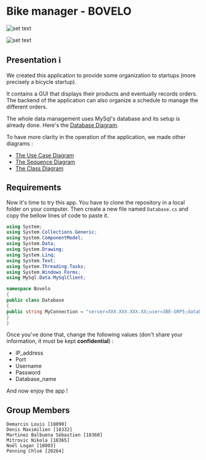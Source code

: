 # Bike manager - BOVELO

![set text](https://i.imgur.com/Vq0UU1Q.png)

![set text](https://www.travis-ci.com/Seb1903/bovelo_manager.svg?branch=repo_organization)

## Presentation :information_source:

We created this application to provide some organization to startups (more precisely a bicycle startup).  

It contains a GUI that displays their products and eventually records orders. The backend of the application can also organize a schedule to manage the different orders.  

The whole data management uses MySql's database and its setup is already done. Here's the [Database Diagram](https://github.com/smarbal/bovelo_manager/issues/8#issuecomment-817109381).  

To have more clarity in the operation of the application, we made other diagrams :

- [The Use Case Diagram](https://app.lucidchart.com/documents/image/a46ee63b-3627-4046-a257-9277f3b090aa/0/1000/1)  
- [The Sequence Diagram](https://app.lucidchart.com/documents/image/570fe02b-57dd-400f-bd7d-0c7af648c352/0/1000/1)  
- [The Class Diagram](https://lucid.app/documents/view/c6953fb9-22ae-4676-a6b1-a276b2a08189)  

## Requirements

Now it's time to try this app. You have to clone the repository in a local folder on your computer. Then create a new file named `Database.cs` and copy the bellow lines of code to paste it.

```C#
using System;
using System.Collections.Generic;
using System.ComponentModel;
using System.Data;
using System.Drawing;
using System.Linq;
using System.Text;
using System.Threading.Tasks;
using System.Windows.Forms;
using MySql.Data.MySqlClient;

namespace Bovelo
{
public class Database
{
public string MyConnection = "server=XXX.XXX.XXX.XX;user=3BE-GRP5;database=bovelo;port=XXXXX;password=************";
}
}
```

Once you've done that, change the following values (don't share your information, it must be kept **confidential**) :

- IP_address
- Port
- Username
- Password
- Database_name

And now enjoy the app !

## Group Members

```text
Demarcin Louis [18090]
Denis Maximilien [18332]
Martinez Balbuena Sébastien [18360]
Mitrovic Nikola [18365]
Noël Logan [18003]
Penning Chloé [20264]
```
